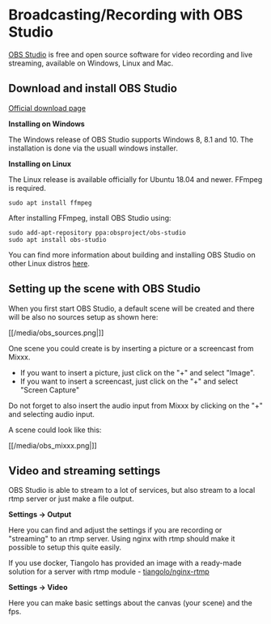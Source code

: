 # Broadcasting/Recording with OBS Studio

[OBS Studio](https://obsproject.com/wiki/) is free and open source
software for video recording and live streaming, available on Windows,
Linux and Mac.

## Download and install OBS Studio

[Official download page](https://obsproject.com/download)

**Installing on Windows**

The Windows release of OBS Studio supports Windows 8, 8.1 and 10. The
installation is done via the usuall windows installer.

**Installing on Linux**

The Linux release is available officially for Ubuntu 18.04 and newer.
FFmpeg is required.

    sudo apt install ffmpeg

After installing FFmpeg, install OBS Studio using:

    sudo add-apt-repository ppa:obsproject/obs-studio
    sudo apt install obs-studio

You can find more information about building and installing OBS Studio
on other Linux distros
[here](https://github.com/obsproject/obs-studio/wiki/Install-Instructions).

## Setting up the scene with OBS Studio

When you first start OBS Studio, a default scene will be created and
there will be also no sources setup as shown here:

[[/media/obs_sources.png|]]

One scene you could create is by inserting a picture or a screencast
from Mixxx.

  - If you want to insert a picture, just click on the "+" and select
    "Image". 
  - If you want to insert a screencast, just click on the "+" and select
    "Screen Capture"

Do not forget to also insert the audio input from Mixxx by clicking on
the "+" and selecting audio input.

A scene could look like this:

[[/media/obs_mixxx.png|]]

## Video and streaming settings

OBS Studio is able to stream to a lot of services, but also stream to a
local rtmp server or just make a file output.

**Settings -\> Output**

Here you can find and adjust the settings if you are recording or
"streaming" to an rtmp server. Using nginx with rtmp should make it
possible to setup this quite easily.

If you use docker, Tiangolo has provided an image with a ready-made
solution for a server with rtmp module -
[tiangolo/nginx-rtmp](https://hub.docker.com/r/tiangolo/nginx-rtmp/)

**Settings -\> Video**

Here you can make basic settings about the canvas (your scene) and the
fps.
